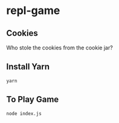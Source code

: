 # repl-game

## Cookies

Who stole the cookies from the cookie jar?

## Install Yarn

```
yarn
```

## To Play Game

```
node index.js
```

